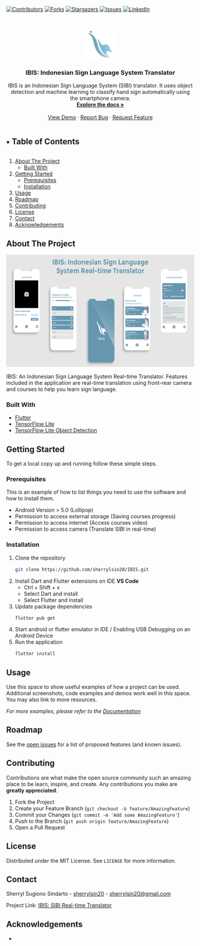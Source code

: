 <!--
*** Thanks for checking out the Best-README-Template. If you have a suggestion
*** that would make this better, please fork the repo and create a pull request
*** or simply open an issue with the tag "enhancement".
*** Thanks again! Now go create something AMAZING! :D
***
***
***
*** To avoid retyping too much info. Do a search and replace for the following:
*** github_username, repo_name, twitter_handle, email, project_title, project_description
-->



<!-- PROJECT SHIELDS -->
<!--
*** I'm using markdown "reference style" links for readability.
*** Reference links are enclosed in brackets [ ] instead of parentheses ( ).
*** See the bottom of this document for the declaration of the reference variables
*** for contributors-url, forks-url, etc. This is an optional, concise syntax you may use.
*** https://www.markdownguide.org/basic-syntax/#reference-style-links
-->
[![Contributors][contributors-shield]][contributors-url]
[![Forks][forks-shield]][forks-url]
[![Stargazers][stars-shield]][stars-url]
[![Issues][issues-shield]][issues-url]
[![LinkedIn][linkedin-shield]][linkedin-url]



<!-- PROJECT LOGO -->
<br />
<p align="center">
  <a href="https://github.com/sherrylsin20/ibis">
    <img src="https://github.com/sherrylsin20/IBIS/blob/development/assets/images/ibis_logo.png" alt="IBIS Logo" width="80" height="80">
  </a>

  <h3 align="center">IBIS: Indonesian Sign Language System Translator</h3>

  <p align="center">
    IBIS is an Indonesian Sign Language System (SIBI) translator. It uses object detection and machine learning to classify hand sign automatically using the smartphone camera. 
    <br />
    <a href="https://github.com/sherrylsin20/ibis"><strong>Explore the docs »</strong></a>
    <br />
    <br />
    <a href="https://github.com/sherrylsin20/ibis">View Demo</a>
    ·
    <a href="https://github.com/sherrylsin20/ibis/issues">Report Bug</a>
    ·
    <a href="https://github.com/sherrylsin20/ibis/issues">Request Feature</a>
  </p>
</p>



<!-- TABLE OF CONTENTS -->
<details open="open">
  <summary><h2 style="display: inline-block">Table of Contents</h2></summary>
  <ol>
    <li>
      <a href="#about-the-project">About The Project</a>
      <ul>
        <li><a href="#built-with">Built With</a></li>
      </ul>
    </li>
    <li>
      <a href="#getting-started">Getting Started</a>
      <ul>
        <li><a href="#prerequisites">Prerequisites</a></li>
        <li><a href="#installation">Installation</a></li>
      </ul>
    </li>
    <li><a href="#usage">Usage</a></li>
    <li><a href="#roadmap">Roadmap</a></li>
    <li><a href="#contributing">Contributing</a></li>
    <li><a href="#license">License</a></li>
    <li><a href="#contact">Contact</a></li>
    <li><a href="#acknowledgements">Acknowledgements</a></li>
  </ol>
</details>



<!-- ABOUT THE PROJECT -->
## About The Project
<p align="center">
  <img src="https://github.com/sherrylsin20/IBIS/blob/main/Banner.png" width="600" height="300" />

  <p>IBIS: An Indonesian Sign Language System Real-time Translator. Features included in the application are real-time translation using front-rear camera and courses to help you learn sign language. 
  </p>
</p>

### Built With

* [Flutter](https://flutter.dev/)
* [TensorFlow Lite](https://www.tensorflow.org/lite)
* [TensorFlow Lite Object Detection](https://www.tensorflow.org/lite/tutorials/model_maker_object_detection)



<!-- GETTING STARTED -->
## Getting Started

To get a local copy up and running follow these simple steps.

### Prerequisites

This is an example of how to list things you need to use the software and how to install them.
* Android Version > 5.0 (Lollipop)
* Permission to access external storage (Saving courses progress)
* Permission to access internet (Access courses video)
* Permission to access camera (Translate SIBI in real-time)

### Installation

1. Clone the repository
   ```sh
   git clone https://github.com/sherrylsin20/IBIS.git
   ```
2. Install Dart and Flutter extensions on IDE
    **VS Code** 
    * Ctrl + Shift + x
    * Select Dart and install
    * Select Flutter and install
3. Update package dependencies
   ```sh
   flutter pub get
   ```
3. Start android or flutter emulator in IDE / Enabling USB Debugging on an Android Device
4. Run the application
   ```sh
   flutter install
   ```

<!-- USAGE EXAMPLES -->
## Usage

Use this space to show useful examples of how a project can be used. Additional screenshots, code examples and demos work well in this space. You may also link to more resources.

_For more examples, please refer to the [Documentation](https://example.com)_



<!-- ROADMAP -->
## Roadmap

See the [open issues](https://github.com/github_username/repo_name/issues) for a list of proposed features (and known issues).



<!-- CONTRIBUTING -->
## Contributing

Contributions are what make the open source community such an amazing place to be learn, inspire, and create. Any contributions you make are **greatly appreciated**.

1. Fork the Project
2. Create your Feature Branch (`git checkout -b feature/AmazingFeature`)
3. Commit your Changes (`git commit -m 'Add some AmazingFeature'`)
4. Push to the Branch (`git push origin feature/AmazingFeature`)
5. Open a Pull Request



<!-- LICENSE -->
## License

Distributed under the MIT License. See `LICENSE` for more information.



<!-- CONTACT -->
## Contact

Sherryl Sugiono Sindarto - [sherrylsin20](https://linkedin.com/in/sherryl-sugiono-sindarto-591428172/) - sherrylsin20@gmail.com

Project Link: [IBIS: SIBI Real-time Translator](https://github.com/sherrylsin20/IBIS)



<!-- ACKNOWLEDGEMENTS -->
## Acknowledgements

* []()





<!-- MARKDOWN LINKS & IMAGES -->
<!-- https://www.markdownguide.org/basic-syntax/#reference-style-links -->
[contributors-shield]: https://img.shields.io/github/contributors/sherrylsin20/IBIS.svg?style=for-the-badge
[contributors-url]: [https://github.com/sherrylsin20/IBIS/graphs/contributors
[forks-shield]: https://img.shields.io/github/forks/sherrylsin20/IBIS.svg?style=for-the-badge
[forks-url]: https://github.com/sherrylsin20/IBIS/network/members
[stars-shield]: https://img.shields.io/github/stars/sherrylsin20/IBIS.svg?style=for-the-badge
[stars-url]: https://github.com/sherrylsin20/IBIS/stargazers
[issues-shield]: https://img.shields.io/github/issues/sherrylsin20/IBIS.svg?style=for-the-badge
[issues-url]: https://github.com/sherrylsin20/IBIS/issues
[linkedin-shield]: https://img.shields.io/badge/-LinkedIn-black.svg?style=for-the-badge&logo=linkedin&colorB=555
[linkedin-url]: https://linkedin.com/in/sherryl-sugiono-sindarto-591428172/
